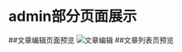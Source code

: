 # admin部分页面展示
##文章编辑页面预览
![文章编辑](https://user-images.githubusercontent.com/49364130/224303309-16f64fe1-f903-4409-bfeb-5c019a481947.png)
##文章列表页预览
